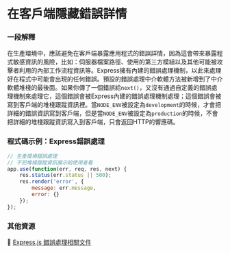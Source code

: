 # 在客戶端隱藏錯誤詳情

### 一段解釋

在生產環境中，應該避免在客戶端暴露應用程式的錯誤詳情，因為這會帶來暴露程式敏感資訊的風險，比如：伺服器檔案路徑、使用的第三方模組以及其他可能被攻擊者利用的內部工作流程資訊等。Express擁有內建的錯誤處理機制，以此來處理好在程式中可能會出現的任何錯誤。預設的錯誤處理中介軟體方法被新增到了中介軟體堆棧的最後面。如果你傳了一個錯誤給`next()`，又沒有通過自定義的錯誤處理機制來處理它，這個錯誤會被Express內建的錯誤處理機制處理；這個錯誤會被寫到客戶端的堆棧跟蹤資訊裡。當`NODE_ENV`被設定為`development`的時候，才會把詳細的錯誤資訊寫到客戶端，但是當`NODE_ENV`被設定為`production`的時候，不會把詳細的堆棧跟蹤資訊寫入到客戶端，只會返回HTTP的響應碼。

### 程式碼示例：Express錯誤處理

``` javascript
// 生產環境錯誤處理
// 不把堆棧跟蹤資訊展示給使用者看
app.use(function(err, req, res, next) {
    res.status(err.status || 500);
    res.render('error', {
        message: err.message,
        error: {}
    });
});
```

### 其他資源

🔗 [Express.js 錯誤處理相關文件](https://expressjs.com/en/guide/error-handling.html)